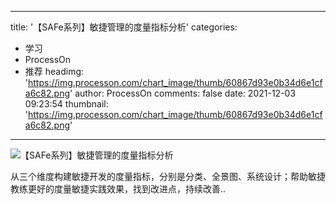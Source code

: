 
---
title: '【SAFe系列】敏捷管理的度量指标分析'
categories: 
 - 学习
 - ProcessOn
 - 推荐
headimg: 'https://img.processon.com/chart_image/thumb/60867d93e0b34d6e1cfa6c82.png'
author: ProcessOn
comments: false
date: 2021-12-03 09:23:54
thumbnail: 'https://img.processon.com/chart_image/thumb/60867d93e0b34d6e1cfa6c82.png'
---

<div>   
<img class="thumb" alt="【SAFe系列】敏捷管理的度量指标分析" src="https://img.processon.com/chart_image/thumb/60867d93e0b34d6e1cfa6c82.png" referrerpolicy="no-referrer">
<p>从三个维度构建敏捷开发的度量指标，分别是分类、全景图、系统设计；帮助敏捷教练更好的度量敏捷实践效果，找到改进点，持续改善..</p>  
</div>
            